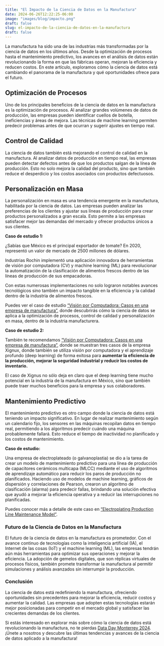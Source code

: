 ```yaml
---
title: "El Impacto de la Ciencia de Datos en la Manufactura"
date: 2024-06-26T12:22:25-06:00
image: "images/blog/impacto.png"
draft: false
slug: el-impacto-de-la-ciencia-de-datos-en-la-manufactura
draft: false
---
```



La manufactura ha sido una de las industrias más transformadas por la ciencia de datos en los últimos años. Desde la optimización de procesos hasta el mantenimiento predictivo, los avances en el análisis de datos están revolucionando la forma en que las fábricas operan, mejoran la eficiencia y reducen costos. En este artículo, exploramos cómo la ciencia de datos está cambiando el panorama de la manufactura y qué oportunidades ofrece para el futuro.

## Optimización de Procesos

Uno de los principales beneficios de la ciencia de datos en la manufactura es la optimización de procesos. Al analizar grandes volúmenes de datos de producción, las empresas pueden identificar cuellos de botella, ineficiencias y áreas de mejora. Las técnicas de machine learning permiten predecir problemas antes de que ocurran y sugerir ajustes en tiempo real.

## Control de Calidad

La ciencia de datos también está mejorando el control de calidad en la manufactura. Al analizar datos de producción en tiempo real, las empresas pueden detectar defectos antes de que los productos salgan de la línea de producción. Esto no solo mejora la calidad del producto, sino que también reduce el desperdicio y los costos asociados con productos defectuosos.

## Personalización en Masa

La personalización en masa es una tendencia emergente en la manufactura, habilitada por la ciencia de datos. Las empresas pueden analizar las preferencias de los clientes y ajustar sus líneas de producción para crear productos personalizados a gran escala. Esto permite a las empresas satisfacer mejor las demandas del mercado y ofrecer productos únicos a sus clientes.

**Caso de estudio 1:**

¿Sabías que México es el principal exportador de tomate? En 2020, representó un valor de mercado de 2500 millones de dólares.

Industrias Rochin implementó una aplicación innovadora de herramientas de visión por computadora (CV) y machine learning (ML) para revolucionar la automatización de la clasificación de alimentos frescos dentro de las líneas de producción de sus empacadoras.

Con estas numerosas implementaciones no solo lograron notables avances tecnológicos sino también un impacto tangible en la eficiencia y la calidad dentro de la industria de alimentos frescos.

Puedes ver el caso de estudio [“Visión por Computadora: Casos en una empresa de manufactura”](https://sg.com.mx/dataday/sessions/2023mty/vision-computacional-post-cosecha/), donde descubrirás cómo la ciencia de datos se aplica a la optimización de procesos, control de calidad y personalización en masa, dentro de la industria manufacturera.

**Caso de estudio 2:**

También te recomendamos [“Visión por Computadora: Casos en una empresa de manufactura”](https://sg.com.mx/dataday/sessions/2023mty/vision-por-computadora/), donde se muestran tres casos de la empresa Xignux, donde también se utiliza visión por computadora y el aprendizaje profundo (deep learning) de forma exitosa para **aumentar la eficiencia de la producción, mejorar la seguridad industrial y reducir los costos de inventario.**

El caso de Xignus no sólo deja en claro que el deep learning tiene mucho potencial en la industria de la manufactura en México, sino que también puede traer muchos beneficios para la empresa y sus colaboradores.

## Mantenimiento Predictivo

El mantenimiento predictivo es otro campo donde la ciencia de datos está teniendo un impacto significativo. En lugar de realizar mantenimiento según un calendario fijo, los sensores en las máquinas recopilan datos en tiempo real, permitiendo a los algoritmos predecir cuándo una máquina probablemente fallará. Esto reduce el tiempo de inactividad no planificado y los costos de mantenimiento.

**Caso de estudio:**

Una empresa de electroplateado (o galvanoplastia) se dio a la tarea de crear un modelo de mantenimiento predictivo para una línea de producción de capacitores cerámicos multicapa (MLCC) mediante el uso de algoritmos de aprendizaje automático para reducir los paros de producción no planificados. Haciendo uso de modelos de machine learning, gráficos de dispersión y correlaciones de Pearson, crearon un algoritmo de clasificación (alarma) para predecir fallas, brindando una solución efectiva que ayudó a mejorar la eficiencia operativa y a reducir las interrupciones no planificadas.

Puedes conocer más a detalle de este caso en [“Electroplating Production Line Maintenance Model”](https://sg.com.mx/dataday/sessions/2023mty/electroplating-production-line-maintenance-model/).

### Futuro de la Ciencia de Datos en la Manufactura

El futuro de la ciencia de datos en la manufactura es prometedor. Con el avance continuo de tecnologías como la inteligencia artificial (IA), el Internet de las cosas (IoT) y el machine learning (ML), las empresas tendrán aún más herramientas para optimizar sus operaciones y mejorar la eficiencia. La adopción de gemelos digitales, que son réplicas virtuales de procesos físicos, también promete transformar la manufactura al permitir simulaciones y análisis avanzados sin interrumpir la producción.

### Conclusión
La ciencia de datos está redefiniendo la manufactura, ofreciendo oportunidades sin precedentes para mejorar la eficiencia, reducir costos y aumentar la calidad. Las empresas que adopten estas tecnologías estarán mejor posicionadas para competir en el mercado global y satisfacer las crecientes demandas de los clientes.

Si estás interesado en explorar más sobre cómo la ciencia de datos está revolucionando la manufactura, no te pierdas [Data Day Monterrey 2024](https://sg.com.mx/dataday/). ¡Únete a nosotros y descubre las últimas tendencias y avances de la ciencia de datos aplicado a la manufactura!


